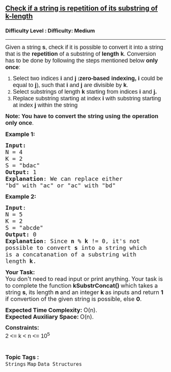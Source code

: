 <h2><a href="https://www.geeksforgeeks.org/problems/check-if-a-string-is-repetition-of-its-substring-of-k-length3302/1?page=1&status=attempted&sortBy=submissions">Check if a string is repetition of its substring of k-length</a></h2><h3>Difficulty Level : Difficulty: Medium</h3><hr><div class="problems_problem_content__Xm_eO"><p><span style="font-family: arial, helvetica, sans-serif;"><span style="font-size: 18px;">Given a string <strong>s</strong>, check if it is possible to convert it into a string that is the <strong>repetition </strong>of a substring of <strong>length k</strong>. Conversion has to be done by following the steps mentioned below <strong>only once</strong>:</span></span></p>
<ol>
<li><span style="font-family: arial, helvetica, sans-serif;"><span style="font-size: 18px;">Select two indices&nbsp;<strong>i&nbsp;</strong>and&nbsp;<strong>j&nbsp;</strong></span></span>(<strong style="font-family: arial, helvetica, sans-serif; font-size: 18px;">zero-based indexing, i </strong><span style="font-family: arial, helvetica, sans-serif; font-size: 18px;">could be equal to </span><strong style="font-family: arial, helvetica, sans-serif; font-size: 18px;">j</strong><span style="font-family: arial, helvetica, sans-serif; font-size: 18px;">), such that <strong>i</strong> and <strong>j </strong>are divisible by <strong>k</strong>.</span></li>
<li><span style="font-family: arial, helvetica, sans-serif; font-size: 18px;">Select substrings of length <strong>k</strong> starting from indices <strong>i</strong> and <strong>j.</strong></span></li>
<li><span style="font-family: arial, helvetica, sans-serif; font-size: 18px;">Replace substring starting at index <strong>i</strong> with substring starting at index <strong>j </strong>within the string</span></li>
</ol>
<p><strong><span style="font-family: arial, helvetica, sans-serif; font-size: 18px;">Note:&nbsp;</span></strong><span style="font-family: arial, helvetica, sans-serif; font-size: 18px;"><strong>You have to convert the string using the operation only once</strong>.</span></p>
<p><span style="font-size: 18px;"><strong>Example 1:</strong></span></p>
<pre><span style="font-size: 18px;"><strong>Input:</strong>
N = 4<br>K = 2<br>S = "bdac"
<strong>Output:</strong> 1
<strong>Explanation</strong>: We can replace either
"bd" with "ac" or "ac" with "bd"
</span></pre>
<p><span style="font-size: 18px;"><strong>Example 2:</strong></span></p>
<pre><span style="font-size: 18px;"><strong>Input</strong>: 
N = 5<br>K = 2<br>S = "abcde"
<strong>Output:</strong> 0
<strong>Explanation</strong>: Since <strong>n</strong> % <strong>k</strong> != 0, it's not 
possible to convert <strong>s</strong> into a string which
is a concatanation of a substring with 
length <strong>k</strong>.</span>
</pre>
<p><span style="font-size: 18px;"><strong>Your Task:</strong><br>You don't need to read input or print anything. Your task is to complete the function&nbsp;<strong>kSubstrConcat()&nbsp;</strong>which takes a string <strong>s</strong>, its length <strong>n </strong>and an integer <strong>k </strong>as inputs and return <strong>1</strong> if convertion of the given string is possible, else <strong>0</strong>.</span></p>
<p><span style="font-size: 18px;"><strong>Expected Time Complexity:&nbsp;</strong>O(n).<br><strong>Expected Auxiliary Space:&nbsp;</strong>O(n).</span></p>
<p><span style="font-size: 18px;"><span style="font-family: arial,helvetica,sans-serif;"><strong>Constraints:</strong></span></span><br><span style="font-size: 18px;"><span style="font-family: arial,helvetica,sans-serif;">2 &lt;= k &lt; n &lt;= 10<sup>5</sup></span></span></p></div><br><p><span style=font-size:18px><strong>Topic Tags : </strong><br><code>Strings</code>&nbsp;<code>Map</code>&nbsp;<code>Data Structures</code>&nbsp;